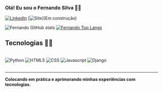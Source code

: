 
### Olá! Eu sou o Fernando Silva 🙋‍♂️

[![LinkedIn](https://img.shields.io/badge/LinkedIn-0077B5?style=for-the-badge&logo=linkedin&logoColor=white)](https://www.linkedin.com/in/fernando-augusto-s-f/)
[![Site](https://img.shields.io/website-up-down-green-red/http/cv.lbesson.qc.to.sv)](Em construção)

![Fernando GitHub stats](https://github-readme-stats.vercel.app/api?username=Fernandoasf&show_icons=true&theme=gruvbox)
[![Fernando Top Langs](https://github-readme-stats.vercel.app/api/top-langs/?username=Fernandoasf&layout=pie)](https://github.com/Fernandoasf/github-readme-stats)

## Tecnologias 👨‍💻

<div style="display: inline_block"><br/>
    <img align="center" alt="Python" src="https://img.shields.io/badge/Python-3776AB?style=for-the-badge&logo=python&logoColor=white" />
    <img align="center" alt="HTML5" src="https://img.shields.io/badge/HTML5-E34F26?style=for-the-badge&logo=html5&logoColor=white" />
    <img align="center" alt="CSS" src="https://img.shields.io/badge/CSS3-1572B6?style=for-the-badge&logo=css3&logoColor=white" />
    <img align="center" alt="Javascript" src="https://img.shields.io/badge/JavaScript-323330?style=for-the-badge&logo=javascript&logoColor=F7DF1E" />
    <img align="center" alt="Django" src="https://img.shields.io/badge/Django-092E20?style=for-the-badge&logo=django&logoColor=white" />
    
</div>
<br/>
<hr align="#">
<b>Colocando em prática e aprimorando minhas experiências com tecnologias.</b>
